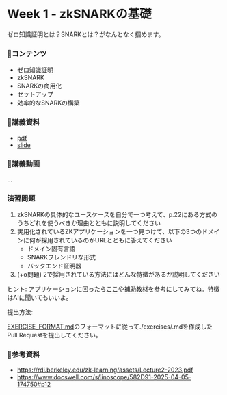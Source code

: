 # Week 1 - zkSNARKの基礎

ゼロ知識証明とは？SNARKとは？がなんとなく掴めます。

### 🌄コンテンツ

- ゼロ知識証明
- zkSNARK
- SNARKの商用化
- セットアップ
- 効率的なSNARKの構築

### 🔗講義資料
- [pdf](./zkSNARKの基礎.pdf)
- [slide](https://docs.google.com/presentation/d/1wQd2pQooTD884b2qC4QV-43oG0jJ5uyj9heW1GQeFQs/edit?usp=sharing)

### 🎥講義動画

...

### 演習問題

1. zkSNARKの具体的なユースケースを自分で一つ考えて、p.22にある方式のうちどれを使うべきか理由とともに説明してください
2. 実用化されているZKアプリケーションを一つ見つけて、以下の3つのドメインに何が採用されているのかURLとともに答えてください
    - ドメイン固有言語
    - SNARKフレンドリな形式
    - バックエンド証明器
3. (+α問題) 2で採用されている方法にはどんな特徴があるか説明してください

ヒント: アプリケーションに困ったら[ここ](https://github.com/matter-labs/awesome-zero-knowledge-proofs?tab=readme-ov-file#applications)や[補助教材](../supplementary-materials/lib.md)を参考にしてみてね。特徴はAIに聞いてもいいよ。

提出方法:

[EXERCISE_FORMAT.md](./EXERCISE_FORMAT.md)のフォーマットに従って./exercises/<name>.mdを作成したPull Requestを提出してください。

### 📕参考資料
- https://rdi.berkeley.edu/zk-learning/assets/Lecture2-2023.pdf
- https://www.docswell.com/s/linoscope/582D91-2025-04-05-174750#p12
